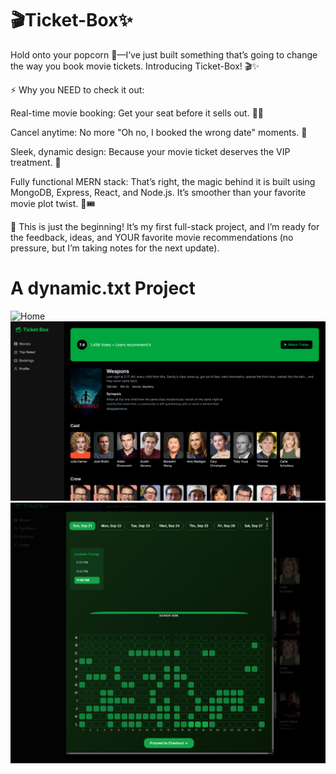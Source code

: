 # 🎬Ticket-Box✨
Hold onto your popcorn 🍿—I’ve just built something that’s going to change the way you book movie tickets. Introducing Ticket-Box! 🎬✨

⚡ Why you NEED to check it out:

Real-time movie booking: Get your seat before it sells out. 🏃💨

Cancel anytime: No more "Oh no, I booked the wrong date" moments. 🙈

Sleek, dynamic design: Because your movie ticket deserves the VIP treatment. 👑

Fully functional MERN stack: That’s right, the magic behind it is built using MongoDB, Express, React, and Node.js. It’s smoother than your favorite movie plot twist. 🎥🎟️

👀 This is just the beginning! It’s my first full-stack project, and I’m ready for the feedback, ideas, and YOUR favorite movie recommendations (no pressure, but I’m taking notes for the next update).


# A dynamic.txt Project

![Home](https://github.com/75hrtx/ticket-box/raw/614bbc5136aaf853f0689e43ec4cc700f9e06c52/images/1.jpg)
![Movie Details](https://raw.githubusercontent.com/75hrtx/ticket-box/318e5f406e759212085c0766ddf823b714cd63ca/images/2.jpg)
![Movie Ticket Booking Page](https://raw.githubusercontent.com/75hrtx/ticket-box/60aeb8e09370e9e5ae9dec5c0e8fa99506db38bc/images/3.jpg)

